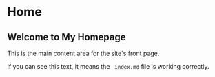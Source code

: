 # Home

## Welcome to My Homepage

This is the main content area for the site's front page.

If you can see this text, it means the `_index.md` file is working correctly.
